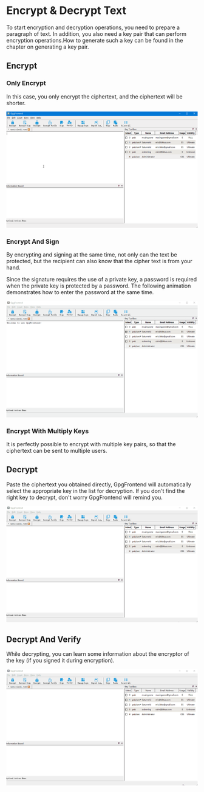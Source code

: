 # Encrypt & Decrypt Text

To start encryption and decryption operations, you need to prepare a paragraph of text. In addition, you also need a key
pair that can perform encryption operations.How to generate such a key can be found in the chapter on generating a key
pair.

## Encrypt

### Only Encrypt

In this case, you only encrypt the ciphertext, and the ciphertext will be shorter.

![GIF](https://github.com/saturneric/Blob/blob/master/gif/encrypt.gif?raw=true)

### Encrypt And Sign

By encrypting and signing at the same time, not only can the text be protected, but the recipient can also know that the
cipher text is from your hand.

Since the signature requires the use of a private key, a password is required when the private key is protected by a
password. The following animation demonstrates how to enter the password at the same time.

![GIF](https://github.com/saturneric/Blob/blob/master/gif/encrypt-sign.gif?raw=true)

### Encrypt With Multiply Keys

It is perfectly possible to encrypt with multiple key pairs, so that the ciphertext can be sent to multiple users.

## Decrypt

Paste the ciphertext you obtained directly, GpgFrontend will automatically select the appropriate key in the list for
decryption. If you don't find the right key to decrypt, don't worry GpgFrontend will remind you.

![GIF](https://github.com/saturneric/Blob/blob/master/gif/decrypt.gif?raw=true)

## Decrypt And Verify

While decrypting, you can learn some information about the encryptor of the key (if you signed it during encryption).

![GIF](https://github.com/saturneric/Blob/blob/master/gif/decrypt-verify.gif?raw=true)